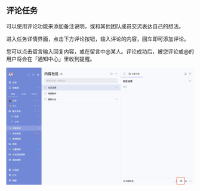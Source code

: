 ## 评论任务

可以使用评论功能来添加备注说明，或和其他团队成员交流表达自己的想法。

进入任务详情界面，点击下方评论按钮，输入评论的内容，回车即可添加评论。

您可以点击留言输入回复内容，或在留言中@某人。评论成功后，被您评论或@的用户将会在「通知中心」里收到提醒。

![images35](../../images/mac/40.png)
